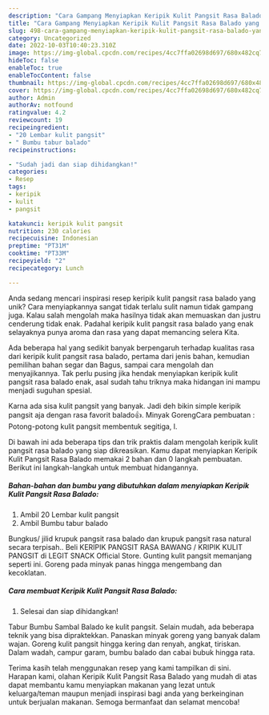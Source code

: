 ```yaml
---
description: "Cara Gampang Menyiapkan Keripik Kulit Pangsit Rasa Balado yang Enak"
title: "Cara Gampang Menyiapkan Keripik Kulit Pangsit Rasa Balado yang Enak"
slug: 498-cara-gampang-menyiapkan-keripik-kulit-pangsit-rasa-balado-yang-enak
category: Uncategorized
date: 2022-10-03T10:40:23.310Z
image: https://img-global.cpcdn.com/recipes/4cc7ffa02698d697/680x482cq70/keripik-kulit-pangsit-rasa-balado-foto-resep-utama.jpg
hideToc: false
enableToc: true
enableTocContent: false
thumbnail: https://img-global.cpcdn.com/recipes/4cc7ffa02698d697/680x482cq70/keripik-kulit-pangsit-rasa-balado-foto-resep-utama.jpg
cover: https://img-global.cpcdn.com/recipes/4cc7ffa02698d697/680x482cq70/keripik-kulit-pangsit-rasa-balado-foto-resep-utama.jpg
author: Admin
authorAv: notfound
ratingvalue: 4.2
reviewcount: 19
recipeingredient:
- "20 Lembar kulit pangsit"
- " Bumbu tabur balado"
recipeinstructions:

- "Sudah jadi dan siap dihidangkan!"
categories:
- Resep
tags:
- keripik
- kulit
- pangsit

katakunci: keripik kulit pangsit 
nutrition: 230 calories
recipecuisine: Indonesian
preptime: "PT31M"
cooktime: "PT33M"
recipeyield: "2"
recipecategory: Lunch

---
```





Anda sedang mencari inspirasi resep keripik kulit pangsit rasa balado yang unik? Cara menyiapkannya sangat tidak terlalu sulit namun tidak gampang juga. Kalau salah mengolah maka hasilnya tidak akan memuaskan dan justru cenderung tidak enak. Padahal keripik kulit pangsit rasa balado yang enak selayaknya punya aroma dan rasa yang dapat memancing selera Kita.





Ada beberapa hal yang sedikit banyak berpengaruh terhadap kualitas rasa dari keripik kulit pangsit rasa balado, pertama dari jenis bahan, kemudian pemilihan bahan segar dan Bagus, sampai cara mengolah dan menyajikannya. Tak perlu pusing jika hendak menyiapkan keripik kulit pangsit rasa balado enak,      asal sudah tahu triknya maka hidangan ini mampu menjadi suguhan spesial.














Karna ada sisa kulit pangsit yang banyak. Jadi deh bikin simple keripik pangsit aja dengan rasa favorit balado👍. Minyak GorengCara pembuatan : Potong-potong kulit pangsit membentuk segitiga, l.






Di bawah ini ada beberapa tips dan trik praktis dalam mengolah keripik kulit pangsit rasa balado yang siap dikreasikan. Kamu dapat menyiapkan Keripik Kulit Pangsit Rasa Balado memakai 2 bahan dan 0 langkah pembuatan. Berikut ini langkah-langkah untuk membuat hidangannya.

<!--inarticleads1-->

##### Bahan-bahan dan bumbu yang dibutuhkan dalam menyiapkan Keripik Kulit Pangsit Rasa Balado:

1. Ambil 20 Lembar kulit pangsit
1. Ambil  Bumbu tabur balado


Bungkus/ jilid krupuk pangsit rasa balado dan krupuk pangsit rasa natural secara terpisah.. Beli KERIPIK PANGSIT RASA BAWANG / KRIPIK KULIT PANGSIT di LEGIT SNACK Official Store. Gunting kulit pangsit memanjang seperti ini. Goreng pada minyak panas hingga mengembang dan kecoklatan. 

<!--inarticleads2-->

##### Cara membuat Keripik Kulit Pangsit Rasa Balado:


1. Selesai dan siap dihidangkan!

Tabur Bumbu Sambal Balado ke kulit pangsit. Selain mudah, ada beberapa teknik yang bisa dipraktekkan. Panaskan minyak goreng yang banyak dalam wajan. Goreng kulit pangsit hingga kering dan renyah, angkat, tiriskan. Dalam wadah, campur garam, bumbu balado dan cabai bubuk hingga rata. 

Terima kasih telah menggunakan resep yang kami tampilkan di sini. Harapan kami, olahan Keripik Kulit Pangsit Rasa Balado yang mudah di atas dapat membantu kamu menyiapkan makanan yang lezat untuk keluarga/teman maupun menjadi inspirasi bagi anda yang berkeinginan untuk berjualan makanan. Semoga bermanfaat dan selamat mencoba!

